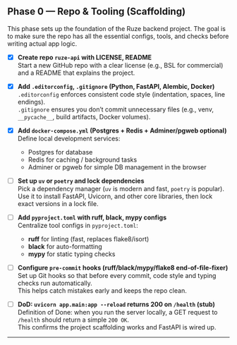 ## Phase 0 — Repo & Tooling (Scaffolding)

This phase sets up the foundation of the Ruze backend project. The goal is to make sure the repo has all the essential configs, tools, and checks before writing actual app logic.

- [x] **Create repo `ruze-api` with LICENSE, README**  
  Start a new GitHub repo with a clear license (e.g., BSL for commercial) and a README that explains the project.

- [x] **Add `.editorconfig`, `.gitignore` (Python, FastAPI, Alembic, Docker)**  
  `.editorconfig` enforces consistent code style (indentation, spaces, line endings).  
  `.gitignore` ensures you don’t commit unnecessary files (e.g., venv, `__pycache__`, build artifacts, Docker volumes).

- [x] **Add `docker-compose.yml` (Postgres + Redis + Adminer/pgweb optional)**  
  Define local development services:
    - Postgres for database
    - Redis for caching / background tasks
    - Adminer or pgweb for simple DB management in the browser

- [ ] **Set up `uv` or `poetry` and lock dependencies**  
  Pick a dependency manager (`uv` is modern and fast, `poetry` is popular).  
  Use it to install FastAPI, Uvicorn, and other core libraries, then lock exact versions in a lock file.

- [ ] **Add `pyproject.toml` with ruff, black, mypy configs**  
  Centralize tool configs in `pyproject.toml`:
    - **ruff** for linting (fast, replaces flake8/isort)
    - **black** for auto-formatting
    - **mypy** for static typing checks

- [ ] **Configure `pre-commit` hooks (ruff/black/mypy/flake8 end-of-file-fixer)**  
  Set up Git hooks so that before every commit, code style and typing checks run automatically.  
  This helps catch mistakes early and keeps the repo clean.

- [ ] **DoD: `uvicorn app.main:app --reload` returns 200 on `/health` (stub)**  
  Definition of Done: when you run the server locally, a GET request to `/health` should return a simple `200 OK`.  
  This confirms the project scaffolding works and FastAPI is wired up.

---
